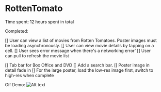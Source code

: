 # RottenTomato
Time spent: 12 hours spent in total

Completed:

[] User can view a list of movies from Rotten Tomatoes. Poster images must be loading asynchronously.
[] User can view movie details by tapping on a cell.
[] User sees error message when there's a networking error’
[] User can pull to refresh the movie list

[] Tab bar for Box Office and DVD
[] Add a search bar.
[] Poster image in detail fade in
[] For the large poster, load the low-res image first, switch to high-res when complete 

Gif Demo:
![Alt text](https://github.com/giaotuancse/RottenTomato/blob/master/demo.gif "Optional title")
